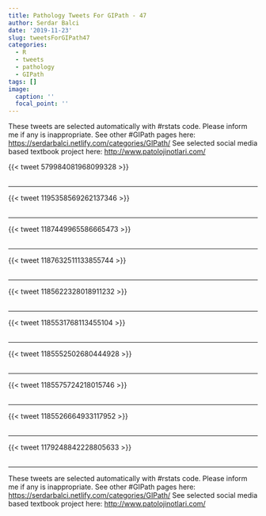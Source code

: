 ```yaml
---
title: Pathology Tweets For GIPath - 47
author: Serdar Balci
date: '2019-11-23'
slug: tweetsForGIPath47
categories:
  - R
  - tweets
  - pathology
  - GIPath
tags: []
image:
  caption: ''
  focal_point: ''
---
```



These tweets are selected automatically with #rstats code. Please inform me if any is inappropriate.
See other #GIPath pages here: https://serdarbalci.netlify.com/categories/GIPath/ 
See selected social media based textbook project here: http://www.patolojinotlari.com/

{{< tweet 579984081968099328 >}}
<br>
<br>
<hr>
{{< tweet 1195358569262137346 >}}
<br>
<br>
<hr>
{{< tweet 1187449965586665473 >}}
<br>
<br>
<hr>
{{< tweet 1187632511133855744 >}}
<br>
<br>
<hr>
{{< tweet 1185622328018911232 >}}
<br>
<br>
<hr>
{{< tweet 1185531768113455104 >}}
<br>
<br>
<hr>
{{< tweet 1185552502680444928 >}}
<br>
<br>
<hr>
{{< tweet 1185575724218015746 >}}
<br>
<br>
<hr>
{{< tweet 1185526664933117952 >}}
<br>
<br>
<hr>
{{< tweet 1179248842228805633 >}}
<br>
<br>
<hr>


These tweets are selected automatically with #rstats code. Please inform me if any is inappropriate.
See other #GIPath pages here: https://serdarbalci.netlify.com/categories/GIPath/ 
See selected social media based textbook project here: http://www.patolojinotlari.com/
